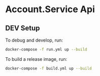 # Account.Service Api

## DEV Setup

To debug and develop, run:

```bash
docker-compose -f run.yml up --build
```

To build a release image, run:

```bash
docker-compose -f build.yml up --build
```

